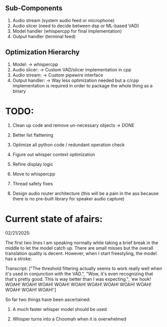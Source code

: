 ## Sub-Components
 1. Audio stream (system audio feed or microphone)
 2. Audio slicer (need to decide between dsp or ML-based VAD)
 3. Model handler (whispercpp for final implementation)
 4. Output handler (terminal feed)


 ## Optimization Hierarchy
 1. Model: -> whispercpp
 2. Audio slicer: -> Custom VAD/slicer implementation in cpp
 3. Audio stream: -> Custom pipewire interface
 4. Output handler: -> Way less optimization needed but a c/cpp implementation is required in order to package the whole thing as a binary 
 

 # TODO:
 1) Clean up code and remove un-necessary objects -> DONE
 2) Better list flattening
 3) Optimize all python code / redundant operation check
 4) Figure out whisper context optimization
 5) Refine display logic
 6) Move to whispercpp
 7) Thread safety fixes


 69) Design audio router architecture (this will be a pain in the ass because there is no pre-built library for speaker audio capture)


# Current state of afairs:

02/21/2025:

The first two lines I am speaking normally while taking a brief break in the middle to let the model catch up. There are small misses but the overall translation quality is decent. However, when I start freestyling, the model has a stroke:


Transcript: ["The threshold filtering actually seems to work really well when it's used in conjunction with the VAD.", "Wow, it's even recognizing that that's pretty good. This is way better than I was expecting.", 'ew hook! WOAH! WOAH! WOAH! WOAH! WOAH! WOAH! WOAH! WOAH! WOAH! WOAH! WOAH! WOAH!']


So far two things have been ascertained: 

1) A much faster whisper model should be used

2) Whisper turns into a Choomah when it is overwhelmed